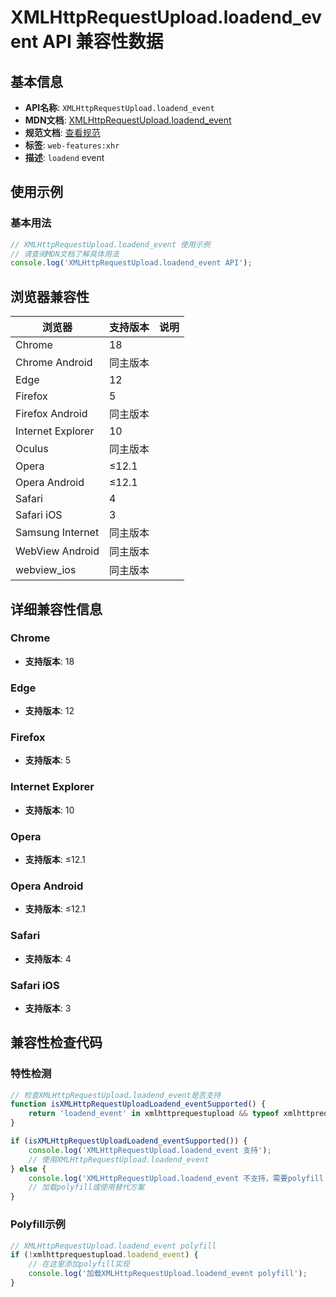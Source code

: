 # XMLHttpRequestUpload.loadend_event API 兼容性数据

## 基本信息

- **API名称**: `XMLHttpRequestUpload.loadend_event`
- **MDN文档**: [XMLHttpRequestUpload.loadend_event](https://developer.mozilla.org/docs/Web/API/XMLHttpRequestEventTarget/loadend_event)
- **规范文档**: [查看规范](https://xhr.spec.whatwg.org/#event-xhr-loadend,https://xhr.spec.whatwg.org/#handler-xhr-onloadend)
- **标签**: `web-features:xhr`
- **描述**: `loadend` event

## 使用示例

### 基本用法

```javascript
// XMLHttpRequestUpload.loadend_event 使用示例
// 请查阅MDN文档了解具体用法
console.log('XMLHttpRequestUpload.loadend_event API');
```

## 浏览器兼容性

| 浏览器 | 支持版本 | 说明 |
|--------|----------|------|
| Chrome | 18 |  |
| Chrome Android | 同主版本 |  |
| Edge | 12 |  |
| Firefox | 5 |  |
| Firefox Android | 同主版本 |  |
| Internet Explorer | 10 |  |
| Oculus | 同主版本 |  |
| Opera | ≤12.1 |  |
| Opera Android | ≤12.1 |  |
| Safari | 4 |  |
| Safari iOS | 3 |  |
| Samsung Internet | 同主版本 |  |
| WebView Android | 同主版本 |  |
| webview_ios | 同主版本 |  |

## 详细兼容性信息

### Chrome

- **支持版本**: 18

### Edge

- **支持版本**: 12

### Firefox

- **支持版本**: 5

### Internet Explorer

- **支持版本**: 10

### Opera

- **支持版本**: ≤12.1

### Opera Android

- **支持版本**: ≤12.1

### Safari

- **支持版本**: 4

### Safari iOS

- **支持版本**: 3

## 兼容性检查代码

### 特性检测

```javascript
// 检查XMLHttpRequestUpload.loadend_event是否支持
function isXMLHttpRequestUploadLoadend_eventSupported() {
    return 'loadend_event' in xmlhttprequestupload && typeof xmlhttprequestupload.loadend_event === 'function';
}

if (isXMLHttpRequestUploadLoadend_eventSupported()) {
    console.log('XMLHttpRequestUpload.loadend_event 支持');
    // 使用XMLHttpRequestUpload.loadend_event
} else {
    console.log('XMLHttpRequestUpload.loadend_event 不支持，需要polyfill');
    // 加载polyfill或使用替代方案
}
```

### Polyfill示例

```javascript
// XMLHttpRequestUpload.loadend_event polyfill
if (!xmlhttprequestupload.loadend_event) {
    // 在这里添加polyfill实现
    console.log('加载XMLHttpRequestUpload.loadend_event polyfill');
}
```

